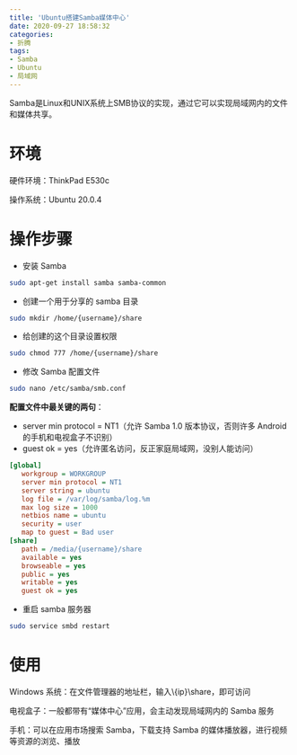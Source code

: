 ```yaml
---
title: 'Ubuntu搭建Samba媒体中心'
date: 2020-09-27 18:58:32
categories:
- 折腾
tags:
- Samba
- Ubuntu
- 局域网
---
```


Samba是Linux和UNIX系统上SMB协议的实现，通过它可以实现局域网内的文件和媒体共享。

<!-- more -->

# 环境

硬件环境：ThinkPad E530c

操作系统：Ubuntu 20.0.4

# 操作步骤

-   安装 Samba

```bash
sudo apt-get install samba samba-common
```

-   创建一个用于分享的 samba 目录

```bash
sudo mkdir /home/{username}/share
```

-   给创建的这个目录设置权限

```bash
sudo chmod 777 /home/{username}/share
```

-   修改 Samba 配置文件

```bash
sudo nano /etc/samba/smb.conf
```

**配置文件中最关键的两句**：

-   server min protocol = NT1（允许 Samba 1.0 版本协议，否则许多 Android 的手机和电视盒子不识别）
-   guest ok = yes（允许匿名访问，反正家庭局域网，没别人能访问）

```ini
[global]
   workgroup = WORKGROUP
   server min protocol = NT1
   server string = ubuntu
   log file = /var/log/samba/log.%m
   max log size = 1000
   netbios name = ubuntu
   security = user
   map to guest = Bad user
[share]
   path = /media/{username}/share
   available = yes
   browseable = yes
   public = yes
   writable = yes
   guest ok = yes
```

-   重启 samba 服务器

```bash
sudo service smbd restart
```

# 使用

Windows 系统：在文件管理器的地址栏，输入\\{ip}\share，即可访问

电视盒子：一般都带有“媒体中心”应用，会主动发现局域网内的 Samba 服务

手机：可以在应用市场搜索 Samba，下载支持 Samba 的媒体播放器，进行视频等资源的浏览、播放
